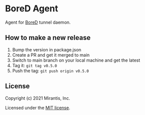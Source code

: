 # BoreD Agent

Agent for [BoreD](https://github.com/lensapp/bored) tunnel daemon.

## How to make a new release

1. Bump the version in package.json
2. Create a PR and get it merged to main
3. Switch to main branch on your local machine and get the latest
4. Tag it: `git tag v0.5.0`
5. Push the tag: `git push origin v0.5.0`

## License

Copyright (c) 2021 Mirantis, Inc.

Licensed under the [MIT license](./LICENSE).
